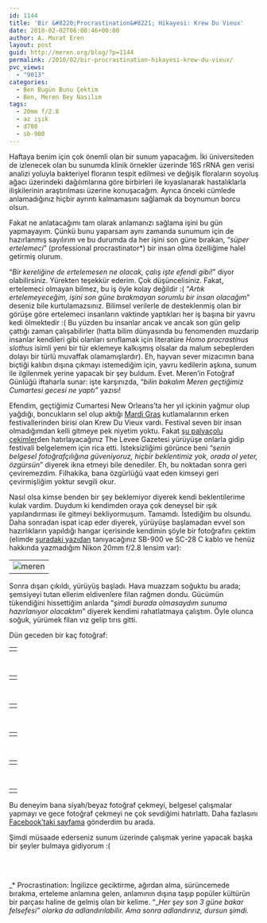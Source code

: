 ```yaml
---
id: 1144
title: 'Bir &#8220;Procrastination&#8221; Hikayesi: Krew Du Vieux'
date: 2010-02-02T06:08:46+00:00
author: A. Murat Eren
layout: post
guid: http://meren.org/blog/?p=1144
permalink: /2010/02/bir-procrastination-hikayesi-krew-du-vieux/
pvc_views:
  - "9013"
categories:
  - Ben Bugün Bunu Çektim
  - Ben, Meren Bey Nasılım
tags:
  - 20mm f/2.8
  - az ışık
  - d700
  - sb-900
---
```

Haftaya benim için çok önemli olan bir sunum yapacağım. İki üniversiteden de izlenecek olan bu sunumda klinik örnekler üzerinde 16S rRNA gen verisi analizi yoluyla bakteriyel floranın tespit edilmesi ve değişik floraların soyoluş ağacı üzerindeki dağılımlarına göre birbirleri ile kıyaslanarak hastalıklarla ilişkilerinin araştırılması üzerine konuşacağım. Ayrıca önceki cümlede anlamadığınız hiçbir ayrıntı kalmamasını sağlamak da boynumun borcu olsun.

Fakat ne anlatacağımı tam olarak anlamanızı sağlama işini bu gün yapmayayım. Çünkü bunu yaparsam aynı zamanda sunumum için de hazırlanmış sayılırım ve bu durumda da her işini son güne bırakan, &#8220;_süper ertelemeci_&#8221; (professional procrastinator*) bir insan olma özelliğime halel getirmiş olurum.

&#8220;_Bir kereliğine de ertelemesen ne olacak, çalış işte efendi gibi!_&#8221; diyor olabilirsiniz. Yürekten teşekkür ederim. Çok düşüncelisiniz. Fakat, ertelemeci olmayan bilmez, bu iş öyle kolay değildir :( &#8220;_Artık ertelemeyeceğim, işini son güne bırakmayan sorumlu bir insan olacağım_&#8221; deseniz bile kurtulamazsınız. Bilimsel verilerle de desteklenmiş olan bir görüşe göre ertelemeci insanların vaktinde yaptıkları her iş başına bir yavru kedi ölmektedir :( Bu yüzden bu insanlar ancak ve ancak son gün gelip çattığı zaman çalışabilirler (hatta bilim dünyasında bu fenomenden muzdarip insanlar kendileri gibi olanları sınıflamak için literatüre _Homo procrastinus slothus_ isimli yeni bir tür eklemeye kalkışmış olsalar da malum sebeplerden dolayı bir türlü muvaffak olamamışlardır). Eh, hayvan sever mizacımın bana biçtiği kalıbın dışına çıkmayı istemediğim için, yavru kedilerin aşkına, sunum ile ilgilenmek yerine yapacak bir şey buldum. Evet. Meren&#8217;in Fotoğraf Günlüğü iftaharla sunar: işte karşınızda, &#8220;_bilin bakalım Meren geçtiğimiz Cumartesi gecesi ne yaptı&#8221;_ yazısı!

Efendim, geçtiğimiz Cumartesi New Orleans&#8217;ta her yıl içkinin yağmur olup yağdığı, boncukların sel olup aktığı [Mardi Gras](http://en.wikipedia.org/wiki/Mardi_gras) kutlamalarının erken festivallerinden birisi olan Krew Du Vieux vardı. Festival seven bir insan olmadığımdan kelli gitmeye pek niyetim yoktu. Fakat [şu palyaçolu çekimler](http://meren.org/blog/2009/09/katrina-palyacosu/)den hatırlayacağınız The Levee Gazetesi yürüyüşe onlarla gidip festivali belgelemem için rica etti. İsteksizliğimi görünce beni &#8220;_senin belgesel fotoğrafçılığına güveniyoruz, hiçbir beklentimiz yok, orada ol yeter, özgürsün_&#8221; diyerek ikna etmeyi bile denediler. Eh, bu noktadan sonra geri çeviremezdim. Filhakika, bana özgürlüğü vaat eden kimseyi geri çevirmişliğim yoktur sevgili okur.

Nasıl olsa kimse benden bir şey beklemiyor diyerek kendi beklentilerime kulak vardim. Duydum ki kendimden oraya çok deneysel bir ışık yapılandırması ile gitmeyi bekliyormuşum. Tamamdı. İstediğim bu olsundu. Daha sonradan ispat icap eder diyerek, yürüyüşe başlamadan evvel son hazırlıkların yapıldığı hangar içerisinde kendimin şöyle bir fotoğrafını çektim (elimde [şuradaki yazıdan](http://meren.org/blog/2010/01/sb-900-sb-600-ve-strobist-nagmeler/) tanıyacağınız SB-900 ve SC-28 C kablo ve henüz hakkında yazmadığım Nikon 20mm f/2.8 lensim var):

<table border="0" width="100%">
  <tr>
    <td align="center">
      <img src="http://lh4.ggpht.com/_x7Afx6WcB1c/S2YcFQxw1vI/AAAAAAAAH4Q/xL1pZJD6BlQ/s800/Krewe-du-Vieux-09.jpg" alt="meren" />
    </td>
  </tr>
</table>

Sonra dışarı çıkıldı, yürüyüş başladı. Hava muazzam soğuktu bu arada; şemsiyeyi tutan ellerim eldivenlere filan rağmen dondu. Gücümün tükendiğini hissettiğim anlarda &#8220;_şimdi burada olmasaydım sunuma hazırlanıyor olacaktım_&#8221; diyerek kendimi rahatlatmaya çalıştım. Öyle olunca soğuk, yürümek filan vız gelip tırıs gitti.

Dün geceden bir kaç fotoğraf:

<table border="0" width="100%">
  <tr>
    <td align="center">
      <img src="http://lh3.ggpht.com/_x7Afx6WcB1c/S2YcC865V7I/AAAAAAAAH30/3XyprTEGw8I/s800/Krewe-du-Vieux-05.jpg" alt="" />
    </td>
  </tr>
</table>

<br class="blank" />

<table border="0" width="100%">
  <tr>
    <td align="center">
      <img src="http://lh6.ggpht.com/_x7Afx6WcB1c/S2YcI4IQn5I/AAAAAAAAH5A/LiupwTDHxBE/s800/Krewe-du-Vieux-25.jpg" alt="" />
    </td>
  </tr>
</table>

<br class="blank" />

<table border="0" width="100%">
  <tr>
    <td align="center">
      <img src="http://lh6.ggpht.com/_x7Afx6WcB1c/S2YcMqwlDfI/AAAAAAAAH5U/Me-cMDMLcDk/s800/Krewe-du-Vieux-30.jpg" alt="" />
    </td>
  </tr>
</table>

<br class="blank" />

<table border="0" width="100%">
  <tr>
    <td align="center">
      <img src="http://lh5.ggpht.com/_x7Afx6WcB1c/S2YcIpfYrQI/AAAAAAAAH48/vvEa3qbtzGg/s800/Krewe-du-Vieux-24.jpg" alt="" />
    </td>
  </tr>
</table>

<br class="blank" />

<table border="0" width="100%">
  <tr>
    <td align="center">
      <img src="http://lh4.ggpht.com/_x7Afx6WcB1c/S2YcH10CV9I/AAAAAAAAH4w/scKrbqfS2hE/s800/Krewe-du-Vieux-22.jpg" alt="" />
    </td>
  </tr>
</table>

<br class="blank" />

<table border="0" width="100%">
  <tr>
    <td align="center">
      <img src="http://lh4.ggpht.com/_x7Afx6WcB1c/S2YcPKhFX_I/AAAAAAAAH5k/KPWXkoy2E08/s800/Krewe-du-Vieux-34.jpg" alt="" />
    </td>
  </tr>
</table>

Bu deneyim bana siyah/beyaz fotoğraf çekmeyi, belgesel çalışmalar yapmayı ve gece fotoğraf çekmeyi ne çok sevdiğimi hatırlattı. Daha fazlasını [Facebook&#8217;taki sayfama](http://www.facebook.com/album.php?aid=144157&id=162300595674) gönderdim bu arada.

Şimdi müsaade ederseniz sunum üzerinde çalışmak yerine yapacak başka bir şeyler bulmaya gidiyorum :(
  
<br class="blank" /><br class="blank" />
  
_* Procrastination: İngilizce geciktirme, ağırdan alma, sürüncemede bırakma, erteleme anlamına gelen, anlamının dışına taşıp popüler kültürün bir parçası haline de gelmiş olan bir kelime. &#8220;__Her şey son 3 güne bakar felsefesi&#8221; olarka da adlandırılabilir. Ama sonra adlandırırız, dursun şimdi._